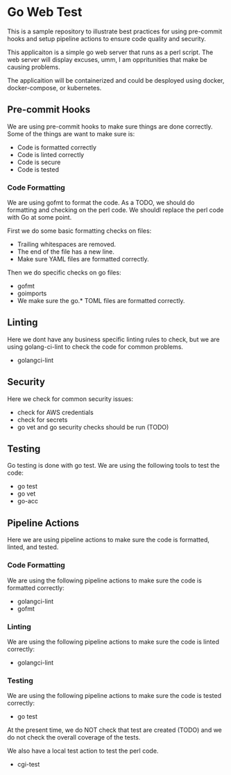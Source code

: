 # Go Web Test

This is a sample repository to illustrate best practices
for using pre-commit hooks and setup pipeline actions to
ensure code quality and security.

This applicaiton is a simple go web server that runs as a perl script.
The web server will display excuses, umm, I am oppritunities that
make be causing problems.

The applicaition will be containerized and could be desployed using
docker, docker-compose, or kubernetes.

## Pre-commit Hooks

We are using pre-commit hooks to make sure things are done correctly.
Some of the things are want to make sure is:

* Code is formatted correctly
* Code is linted correctly
* Code is secure
* Code is tested

### Code Formatting

We are using gofmt to format the code. As a TODO, we should do
formatting and checking on the perl code. We shouldl replace the
perl code with Go at some point.

First we do some basic formatting checks on files:

* Trailing whitespaces are removed.
* The end of the file has a new line.
* Make sure YAML files are formatted correctly.

Then we do specific checks on go files:

* gofmt
* goimports
* We make sure the go.* TOML files are formatted correctly.

## Linting

Here we dont have any business specific linting rules to check,
but we are using golang-ci-lint to check the code for common
problems.

* golangci-lint

## Security

Here we check for common security issues:

* check for AWS credentials
* check for secrets
* go vet and go security checks should be run (TODO)

## Testing

Go testing is done with go test. We are using the following
tools to test the code:

* go test
* go vet
* go-acc

## Pipeline Actions

Here we are using pipeline actions to make sure the code is
formatted, linted, and tested.

### Code Formatting

We are using the following pipeline actions to make sure the code
is formatted correctly:

* golangci-lint
* gofmt

### Linting

We are using the following pipeline actions to make sure the code
is linted correctly:

* golangci-lint

### Testing

We are using the following pipeline actions to make sure the code
is tested correctly:

* go test

At the present time, we do NOT check that test are created (TODO)
and we do not check the overall coverage of the tests.

We also have a local test action to test the perl code.

* cgi-test
